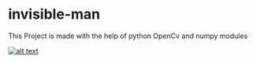 # invisible-man
This Project is made with the help of python OpenCv and numpy modules 

[![alt text](http://example.com/exampl.png)](https://youtu.be/ld0ydXI7Bbw "title")
